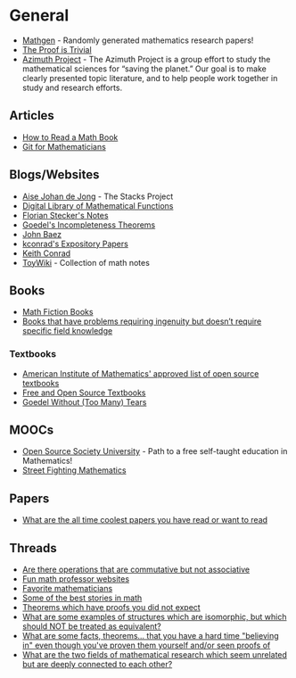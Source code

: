 # General
- [Mathgen](https://thatsmathematics.com/mathgen/) - Randomly generated mathematics research papers!
- [The Proof is Trivial](https://www.theproofistrivial.com/)
- [Azimuth Project](https://www.azimuthproject.org/azimuth/show/HomePage) - The Azimuth Project is a group effort to study the mathematical sciences for “saving the planet.” Our goal is to make clearly presented topic literature, and to help people work together in study and research efforts.

## Articles
- [How to Read a Math Book](https://brownmath.com/stfa/read.htm)
- [Git for Mathematicians](https://idrissi.eu/en/post/git-1-preliminaries/)

## Blogs/Websites
- [Aise Johan de Jong](https://www.math.columbia.edu/~dejong/) - The Stacks Project
- [Digital Library of Mathematical Functions](https://dlmf.nist.gov/idx/)
- [Florian Stecker's Notes](https://florianstecker.de/Skripte/)
- [Goedel's Incompleteness Theorems](https://evoniuk.github.io/Godels-Incompleteness-Theorems/index.html)
- [John Baez](http://math.ucr.edu/home/baez/README.html)
- [kconrad's Expository Papers](https://kconrad.math.uconn.edu/blurbs/)
- [Keith Conrad](https://kconrad.math.uconn.edu/)
- [ToyWiki](https://toywiki.xyz/) - Collection of math notes

## Books
- [Math Fiction Books](http://kasmana.people.cofc.edu/MATHFICT/readinglists.php)
- [Books that have problems requiring ingenuity but doesn’t require specific field knowledge](https://www.reddit.com/r/math/comments/hfkmuw/books_that_have_problems_requiring_ingenuity_but/)

### Textbooks
- [American Institute of Mathematics' approved list of open source textbooks](https://aimath.org/textbooks/approved-textbooks/)
- [Free and Open Source Textbooks](http://danaernst.com/resources/free-and-open-source-textbooks/)
- [Goedel Without (Too Many) Tears](https://www.logicmatters.net/igt/)

## MOOCs
- [Open Source Society University](https://github.com/ossu/math) - Path to a free self-taught education in Mathematics!
- [Street Fighting Mathematics](https://ocw.mit.edu/courses/mathematics/18-098-street-fighting-mathematics-january-iap-2008/)

## Papers
- [What are the all time coolest papers you have read or want to read](https://twitter.com/SC_Griffith/status/1400945980187582464)

## Threads
- [Are there operations that are commutative but not associative](https://www.reddit.com/r/math/comments/o7iiwx/are_there_operations_that_are_commutative_but_not/)
- [Fun math professor websites](https://www.reddit.com/r/math/comments/hrbnzn/fun_mathematics_professor_websites/)
- [Favorite mathematicians](https://www.reddit.com/r/math/comments/mnqhfx/what_are_your_favorite_mathematicians_why/)
- [Some of the best stories in math](https://www.reddit.com/r/math/comments/j5b4u1/what_are_some_of_the_best_stories_in_mathematics/)
- [Theorems which have proofs you did not expect](https://www.reddit.com/r/math/comments/lszg2k/theorems_which_have_proofs_that_do_not_look_like/)
- [What are some examples of structures which are isomorphic, but which should NOT be treated as equivalent?](https://www.reddit.com/r/math/comments/dyl0o6/what_are_some_examples_of_structures_which_are/)
- [What are some facts, theorems... that you have a hard time "believing in" even though you've proven them yourself and/or seen proofs of](https://www.reddit.com/r/math/comments/idxaun/what_are_some_facts_theorems_that_you_have_a_hard/)
- [What are the two fields of mathematical research which seem unrelated but are deeply connected to each other?](https://www.reddit.com/r/math/comments/luptfa/what_are_the_two_fields_of_mathematical_research/)

